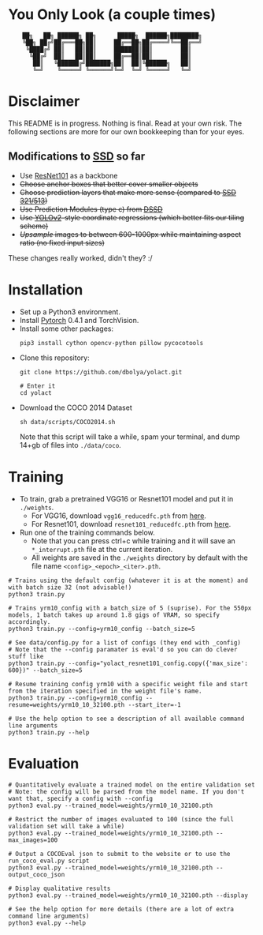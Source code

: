 # You Only Look (a couple times)
```
    ██╗   ██╗ ██████╗ ██╗      █████╗  ██████╗████████╗
    ╚██╗ ██╔╝██╔═══██╗██║     ██╔══██╗██╔════╝╚══██╔══╝
     ╚████╔╝ ██║   ██║██║     ███████║██║        ██║   
      ╚██╔╝  ██║   ██║██║     ██╔══██║██║        ██║   
       ██║   ╚██████╔╝███████╗██║  ██║╚██████╗   ██║   
       ╚═╝    ╚═════╝ ╚══════╝╚═╝  ╚═╝ ╚═════╝   ╚═╝ 
```

# Disclaimer

This README is in progress. Nothing is final. Read at your own risk. The following sections are more for our own bookkeeping than for your eyes.

## Modifications to [SSD](https://www.cs.unc.edu/~wliu/papers/ssd.pdf) so far
 - Use [ResNet101](https://arxiv.org/pdf/1512.03385.pdf) as a backbone
 - ~~Choose anchor boxes that better cover smaller objects~~
 - ~~Choose prediction layers that make more sense (compared to [SSD 321/513](https://arxiv.org/pdf/1701.06659.pdf))~~
 - ~~Use Prediction Modules (type c) from [DSSD](https://arxiv.org/pdf/1701.06659.pdf)~~
 - ~~Use [YOLOv2](https://arxiv.org/pdf/1612.08242.pdf)-style coordinate regressions (which better fits our tiling scheme)~~
 - ~~*Upsample* images to between 600-1000px while maintaining aspect ratio (no fixed input sizes)~~

These changes really worked, didn't they? :/

# Installation
 - Set up a Python3 environment.
 - Install [Pytorch](http://pytorch.org/) 0.4.1 and TorchVision.
 - Install some other packages:
   ```Shell
   pip3 install cython opencv-python pillow pycocotools 
   ```
 - Clone this repository:
   ```Shell
   git clone https://github.com/dbolya/yolact.git

   # Enter it
   cd yolact
   ```
 - Download the COCO 2014 Dataset
   ```Shell
   sh data/scripts/COCO2014.sh
   ```
   Note that this script will take a while, spam your terminal, and dump 14+gb of files into `./data/coco`.


# Training
 - To train, grab a pretrained VGG16 or Resnet101 model and put it in `./weights`.
   * For VGG16, download `vgg16_reducedfc.pth` from [here](https://github.com/amdegroot/ssd.pytorch).
   * For Resnet101, download `resnet101_reducedfc.pth` from [here](http://vision5.idav.ucdavis.edu:6337/resnet101_reducedfc.pth).
 - Run one of the training commands below.
   * Note that you can press ctrl+c while training and it will save an `*_interrupt.pth` file at the current iteration.
   * All weights are saved in the `./weights` directory by default with the file name `<config>_<epoch>_<iter>.pth`.
```Shell
# Trains using the default config (whatever it is at the moment) and with batch size 32 (not advisable!)
python3 train.py

# Trains yrm10_config with a batch_size of 5 (suprise). For the 550px models, 1 batch takes up around 1.8 gigs of VRAM, so specify accordingly.
python3 train.py --config=yrm10_config --batch_size=5

# See data/config.py for a list of configs (they end with _config)
# Note that the --config paramater is eval'd so you can do clever stuff like
python3 train.py --config="yolact_resnet101_config.copy({'max_size': 600})" --batch_size=5

# Resume training config yrm10 with a specific weight file and start from the iteration specified in the weight file's name.
python3 train.py --config=yrm10_config --resume=weights/yrm10_10_32100.pth --start_iter=-1

# Use the help option to see a description of all available command line arguments
python3 train.py --help
```


# Evaluation
```Shell
# Quantitatively evaluate a trained model on the entire validation set
# Note: the config will be parsed from the model name. If you don't want that, specify a config with --config
python3 eval.py --trained_model=weights/yrm10_10_32100.pth

# Restrict the number of images evaluated to 100 (since the full validation set will take a while)
python3 eval.py --trained_model=weights/yrm10_10_32100.pth --max_images=100

# Output a COCOEval json to submit to the website or to use the run_coco_eval.py script
python3 eval.py --trained_model=weights/yrm10_10_32100.pth --output_coco_json

# Display qualitative results
python3 eval.py --trained_model=weights/yrm10_10_32100.pth --display

# See the help option for more details (there are a lot of extra command line arguments)
python3 eval.py --help
```
